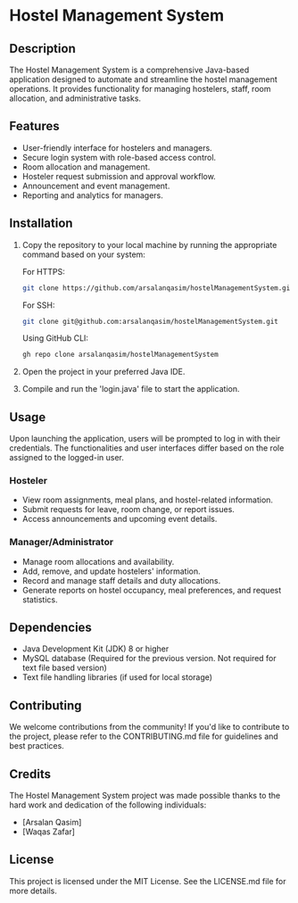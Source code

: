 # Hostel Management System

## Description
The Hostel Management System is a comprehensive Java-based application designed to automate and streamline the hostel management operations. It provides functionality for managing hostelers, staff, room allocation, and administrative tasks.

## Features
- User-friendly interface for hostelers and managers.
- Secure login system with role-based access control.
- Room allocation and management.
- Hosteler request submission and approval workflow.
- Announcement and event management.
- Reporting and analytics for managers.

## Installation
1. Copy the repository to your local machine by running the appropriate command based on your system:

    For HTTPS:
    ```bash
    git clone https://github.com/arsalanqasim/hostelManagementSystem.git
    ```
    
    For SSH:
    ```bash
    git clone git@github.com:arsalanqasim/hostelManagementSystem.git
    ```
    
    Using GitHub CLI:
    ```bash
    gh repo clone arsalanqasim/hostelManagementSystem
    ```

2. Open the project in your preferred Java IDE.
3. Compile and run the 'login.java' file to start the application.

## Usage
Upon launching the application, users will be prompted to log in with their credentials. The functionalities and user interfaces differ based on the role assigned to the logged-in user.

### Hosteler
- View room assignments, meal plans, and hostel-related information.
- Submit requests for leave, room change, or report issues.
- Access announcements and upcoming event details.

### Manager/Administrator
- Manage room allocations and availability.
- Add, remove, and update hostelers' information.
- Record and manage staff details and duty allocations.
- Generate reports on hostel occupancy, meal preferences, and request statistics.

## Dependencies
- Java Development Kit (JDK) 8 or higher
- MySQL database (Required for the previous version. Not required for text file based version)
- Text file handling libraries (if used for local storage)

## Contributing
We welcome contributions from the community! If you'd like to contribute to the project, please refer to the CONTRIBUTING.md file for guidelines and best practices.

## Credits
The Hostel Management System project was made possible thanks to the hard work and dedication of the following individuals:
- [Arsalan Qasim]
- [Waqas Zafar]

## License
This project is licensed under the MIT License. See the LICENSE.md file for more details.
